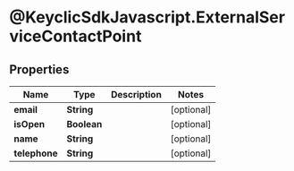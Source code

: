 # @KeyclicSdkJavascript.ExternalServiceContactPoint

## Properties
Name | Type | Description | Notes
------------ | ------------- | ------------- | -------------
**email** | **String** |  | [optional] 
**isOpen** | **Boolean** |  | [optional] 
**name** | **String** |  | [optional] 
**telephone** | **String** |  | [optional] 



